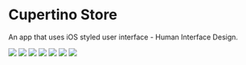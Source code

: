 # Cupertino Store

An app that uses iOS styled user interface - Human Interface Design.

![](previews/istore_products.webp)
![](previews/istore_search.webp)
![](previews/istore_gallery.webp)
![](previews/istore_cart.webp)
![](previews/istore_cart_empty.webp)
![](previews/istore_products_light.webp)
![](previews/istore_cart_empty_light.webp)
